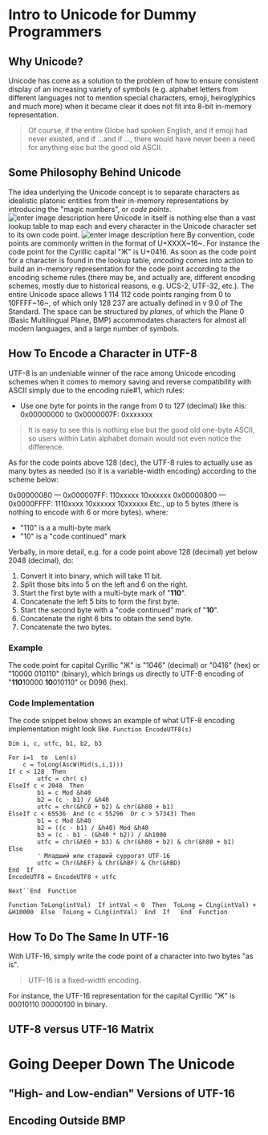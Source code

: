 # Intro to Unicode for Dummy Programmers
## Why Unicode?
Unicode has come as a solution to the problem of how to ensure consistent display of an increasing variety of symbols (e.g. alphabet letters from different languages not to mention  special characters, emoji, heiroglyphics and much more) when it became clear it does not fit into 8-bit in-memory representation.
> Of course, if the entire Globe had spoken English, and if emoji had never existed, and if ...and if ...,  there would have never been a need for anything else but the good old ASCII. 
## Some Philosophy Behind Unicode
The idea underlying the Unicode concept is to separate characters   as idealistic platonic entities from their in-memory representations by introducing the "magic numbers", or *code points*.
![enter image description here](https://lh3.googleusercontent.com/JQm9xEWsHYnNtK1qFN9TWw9xuqSFt5dZguJ9rW6qqHWUtI9rR_-VwZ5qd47kvqiiSXsvSV9khh3v)
Unicode in itself is nothing else than a vast lookup table to map each and every character in the Unicode character set to its own code point.
![enter image description here](https://lh3.googleusercontent.com/i4KF4qMjV5-Q2Hp-lNxEdfEzD49m9Wx-aQl0Ug8nGx1s1t2sWh4Fl1bVQtb8O8zDGHdeyI31V90R)
By convention, code points are commonly written in the format of U+XXXX~16~. For instance the code point for  the Cyrillic capital "Ж" is U+0416.
As soon as the code point for a character is found in the lookup table, *encoding* comes into action to build an in-memory representation for the code point according to the encoding scheme rules (there may be, and actually are, different encoding schemes, mostly due to historical reasons, e.g. UCS-2, UTF-32, etc.).
The entire Unicode space allows 1 114 112 code points ranging from 0 to 10FFFF~16~, of which only  128 237 are actually defined in v 9.0 of The Standard. The space can be structured by *planes*, of which the Plane 0 (Basic Multilingual Plane, BMP) accommodates characters for almost all modern languages, and a large number of symbols.
## How To Encode a Character in UTF-8 
UTF-8 is an undeniable winner of the race among Unicode encoding schemes when it comes to memory saving and  reverse compatibility with ASCII simply due to the encoding rule#1, which rules:
 - Use one byte for points in the range from 0 to 127 (decimal) like this:
	0x00000000 to 0x0000007F: 0xxxxxxx
> It is easy to see this is nothing else but the good old one-byte ASCII, so users within Latin alphabet domain would not even notice the difference.

As for the code points above 128 (dec), the UTF-8 rules to actually use as many bytes as needed (so it is a variable-width encoding) according to the scheme below:

0x00000080 — 0x000007FF: 110xxxxx 10xxxxxx
0x00000800 — 0x0000FFFF: 1110xxxx 10xxxxxx 10xxxxxx
Etc., up to 5 bytes (there is nothing to encode with 6 or more bytes).
where:
-  "110" is a a multi-byte mark
-  "10" is a "code continued" mark

Verbally, in more detail, e.g. for a code point above 128 (decimal) yet below 2048 (decimal), do:

1. Convert it into binary, which will take 11 bit. 
2. Split those bits into 5 on the left and 6 on the right. 
3. Start the first byte with a multi-byte mark of "**110**".  
4. Concatenate the left 5 bits to form the first byte. 
5. Start the second byte with a "code continued" mark of "**10**". 
6. Concatenate the right 6 bits to obtain the send byte. 
7. Concatenate the two bytes.

### Example
The code point for capital Cyrillic "Ж" is "1046" (decimal) or "0416" (hex) or "10000 010110" (binary), which brings us directly to UTF-8 encoding of "**110**10000 **10**010110" or D096 (hex).

### Code Implementation
The code snippet below shows an example of what UTF-8 encoding implementation might look like.
`Function EncodeUTF8(s)`
    
    Dim i, c, utfc, b1, b2, b3 
    
    For i=1  to  Len(s) 
	    c = ToLong(AscW(Mid(s,i,1))) 
    If c < 128  Then 
		    utfc = chr( c) 
    ElseIf c < 2048  Then 
		    b1 = c Mod &h40 
		    b2 = (c - b1) / &h40 
		    utfc = chr(&hC0 + b2) & chr(&h80 + b1) 
    ElseIf c < 65536  And (c < 55296  Or c > 57343) Then 
		    b1 = c Mod &h40 
		    b2 = ((c - b1) / &h40) Mod &h40 
		    b3 = (c - b1 - (&h40 * b2)) / &h1000 
		    utfc = chr(&hE0 + b3) & chr(&h80 + b2) & chr(&h80 + b1) 
    Else  
		    ' Младший или старший суррогат UTF-16 
		    utfc = Chr(&hEF) & Chr(&hBF) & Chr(&hBD) 
    End  If 
    EncodeUTF8 = EncodeUTF8 + utfc 
  `Next``End  Function`

`Function ToLong(intVal) 
If intVal < 0  Then 
ToLong = CLng(intVal) + &H10000 
Else 
ToLong = CLng(intVal) 
End  If  
End  Function`

## How To Do The Same In UTF-16 
With UTF-16, simply write the code point of a character into two bytes "as is".
> UTF-16 is a fixed-width encoding.

For instance, the UTF-16 representation for the capital Cyrillic "Ж" is 00010110 00000100 in binary.


## UTF-8 versus UTF-16 Matrix



# Going Deeper Down The Unicode


## "High- and Low-endian" Versions of UTF-16


## Encoding Outside BMP

<!--stackedit_data:
eyJoaXN0b3J5IjpbLTE5MzgzOTY4ODAsLTQxODc0MDk0MiwtND
AxMzE1OTU3LDEyODcwMTMwMTgsMjg0NzEzMTYzLDIwOTExMDc3
NjAsNDcwMDg2NjUxLDIwNzg3ODgxLDI4MzQxODk1NCw5ODg5MD
k4OTgsLTE3Nzg3MDUwODAsMjAxOTAwMDg3OCwxMDgyMjQ4OTc3
LDczNzU1MDQ1OSwyMDM4NjE1NzY0LDgxODM5OTMxOCwtNzc4Nj
M5OTksOTI5OTY0MzM0LC0yMDE2Njg4ODg5LDE0MjIxMDc0OV19

-->